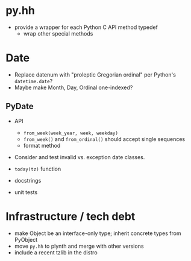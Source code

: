 # py.hh

- provide a wrapper for each Python C API method typedef
  - wrap other special methods

# Date

- Replace datenum with "proleptic Gregorian ordinal" per Python's
  `datetime.date`?
- Maybe make Month, Day, Ordinal one-indexed?

## PyDate

- API

  - `from_week(week_year, week, weekday)`
  - `from_week()` and `from_ordinal()` should accept single sequences
  - format method

- Consider and test invalid vs. exception date classes.
- `today(tz)` function
- docstrings
- unit tests

# Infrastructure / tech debt

- make Object be an interface-only type; inherit concrete types from PyObject
- move `py.hh` to plynth and merge with other versions
- include a recent tzlib in the distro

